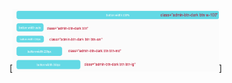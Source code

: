 [<img src="doc_images/btn.png" alt="React virtualized" data-canonical-src="./doc_images/btn.png" width="330" height="100" />]